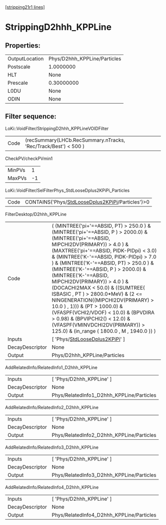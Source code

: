 [[stripping21r1 lines]](./stripping21r1-index)

# StrippingD2hhh_KPPLine

## Properties:

|                |                              |
|----------------|------------------------------|
| OutputLocation | Phys/D2hhh_KPPLine/Particles |
| Postscale      | 1.0000000                    |
| HLT            | None                         |
| Prescale       | 0.30000000                   |
| L0DU           | None                         |
| ODIN           | None                         |

## Filter sequence:

LoKi::VoidFilter/StrippingD2hhh_KPPLineVOIDFilter

|      |                                                                 |
|------|-----------------------------------------------------------------|
| Code | (recSummary(LHCb.RecSummary.nTracks, 'Rec/Track/Best') \< 500 ) |

CheckPV/checkPVmin1

|        |     |
|--------|-----|
| MinPVs | 1   |
| MaxPVs | -1  |

LoKi::VoidFilter/SelFilterPhys_StdLooseDplus2KPiPi_Particles

|      |                                                                                                          |
|------|----------------------------------------------------------------------------------------------------------|
| Code | CONTAINS('Phys/[StdLooseDplus2KPiPi](./stripping21r1-commonparticles-stdloosedplus2kpipi)/Particles')\>0 |

FilterDesktop/D2hhh_KPPLine

|                 |                                                                                                                                                                                                                                                                                                                                                                                                                                                                                                                                                                                                                                                                                  |
|-----------------|----------------------------------------------------------------------------------------------------------------------------------------------------------------------------------------------------------------------------------------------------------------------------------------------------------------------------------------------------------------------------------------------------------------------------------------------------------------------------------------------------------------------------------------------------------------------------------------------------------------------------------------------------------------------------------|
| Code            | ( (MINTREE('pi+'==ABSID, PT) \> 250.0 ) & (MINTREE('pi+'==ABSID, P ) \> 2000.0) & (MINTREE('pi+'==ABSID, MIPCHI2DV(PRIMARY)) \> 4.0 ) & (MAXTREE('pi+'==ABSID, PIDK-PIDpi) \< 3.0) & (MINTREE('K-'==ABSID, PIDK-PIDpi) \> 7.0 ) & (MINTREE('K-'==ABSID, PT) \> 250.0 ) & (MINTREE('K-'==ABSID, P ) \> 2000.0) & (MINTREE('K-'==ABSID, MIPCHI2DV(PRIMARY)) \> 4.0 ) & (DOCACHI2MAX \< 50.0) & ((SUMTREE( ISBASIC , PT ) \> 2800.0\*MeV) & (2 \<= NINGENERATION((MIPCHI2DV(PRIMARY) \> 10.0 ) , 1))) & (PT \> 1000.0) & (VFASPF(VCHI2/VDOF) \< 10.0) & (BPVDIRA \> 0.98) & (BPVIPCHI2() \< 12.0) & (VFASPF(VMINVDCHI2DV(PRIMARY)) \> 125.0) & (in_range ( 1800.0 , M , 1940.0 )) ) |
| Inputs          | [ 'Phys/[StdLooseDplus2KPiPi](./stripping21r1-commonparticles-stdloosedplus2kpipi)' ]                                                                                                                                                                                                                                                                                                                                                                                                                                                                                                                                                                                          |
| DecayDescriptor | None                                                                                                                                                                                                                                                                                                                                                                                                                                                                                                                                                                                                                                                                             |
| Output          | Phys/D2hhh_KPPLine/Particles                                                                                                                                                                                                                                                                                                                                                                                                                                                                                                                                                                                                                                                     |

AddRelatedInfo/RelatedInfo1_D2hhh_KPPLine

|                 |                                           |
|-----------------|-------------------------------------------|
| Inputs          | [ 'Phys/D2hhh_KPPLine' ]                |
| DecayDescriptor | None                                      |
| Output          | Phys/RelatedInfo1_D2hhh_KPPLine/Particles |

AddRelatedInfo/RelatedInfo2_D2hhh_KPPLine

|                 |                                           |
|-----------------|-------------------------------------------|
| Inputs          | [ 'Phys/D2hhh_KPPLine' ]                |
| DecayDescriptor | None                                      |
| Output          | Phys/RelatedInfo2_D2hhh_KPPLine/Particles |

AddRelatedInfo/RelatedInfo3_D2hhh_KPPLine

|                 |                                           |
|-----------------|-------------------------------------------|
| Inputs          | [ 'Phys/D2hhh_KPPLine' ]                |
| DecayDescriptor | None                                      |
| Output          | Phys/RelatedInfo3_D2hhh_KPPLine/Particles |

AddRelatedInfo/RelatedInfo4_D2hhh_KPPLine

|                 |                                           |
|-----------------|-------------------------------------------|
| Inputs          | [ 'Phys/D2hhh_KPPLine' ]                |
| DecayDescriptor | None                                      |
| Output          | Phys/RelatedInfo4_D2hhh_KPPLine/Particles |
